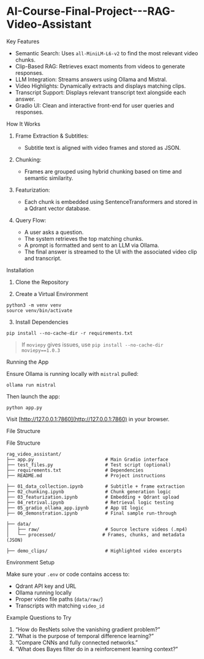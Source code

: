 # AI-Course-Final-Project---RAG-Video-Assistant

Key Features

- Semantic Search: Uses `all-MiniLM-L6-v2` to find the most relevant video chunks.
- Clip-Based RAG: Retrieves exact moments from videos to generate responses.
- LLM Integration: Streams answers using Ollama and Mistral.
- Video Highlights: Dynamically extracts and displays matching clips.
- Transcript Support: Displays relevant transcript text alongside each answer.
- Gradio UI: Clean and interactive front-end for user queries and responses.

How It Works

1. Frame Extraction & Subtitles:
   - Subtitle text is aligned with video frames and stored as JSON.

2. Chunking:
   - Frames are grouped using hybrid chunking based on time and semantic similarity.

3. Featurization:
   - Each chunk is embedded using SentenceTransformers and stored in a Qdrant vector database.

4. Query Flow:
   - A user asks a question.
   - The system retrieves the top matching chunks.
   - A prompt is formatted and sent to an LLM via Ollama.
   - The final answer is streamed to the UI with the associated video clip and transcript.


Installation

1. Clone the Repository

2. Create a Virtual Environment
```
python3 -m venv venv
source venv/bin/activate
```
3. Install Dependencies
```
pip install --no-cache-dir -r requirements.txt
```
> If `moviepy` gives issues, use `pip install --no-cache-dir moviepy==1.0.3`


Running the App

Ensure Ollama is running locally with `mistral` pulled:
```
ollama run mistral
```
Then launch the app:
```
python app.py
```

Visit [http://127.0.0.1:7860](http://127.0.0.1:7860) in your browser.


File Structure

File Structure
```
rag_video_assistant/
├── app.py                          # Main Gradio interface
├── test_files.py                   # Test script (optional)
├── requirements.txt                # Dependencies
├── README.md                       # Project instructions

├── 01_data_collection.ipynb        # Subtitle + frame extraction
├── 02_chunking.ipynb               # Chunk generation logic
├── 03_featurization.ipynb          # Embedding + Qdrant upload
├── 04_retrival.ipynb               # Retrieval logic testing
├── 05_gradio_ollama_app.ipynb      # App UI logic
├── 06_demonstration.ipynb          # Final sample run-through

├── data/
│   ├── raw/                        # Source lecture videos (.mp4)
│   └── processed/                 # Frames, chunks, and metadata (JSON)

├── demo_clips/                     # Highlighted video excerpts
```


Environment Setup

Make sure your `.env` or code contains access to:

- Qdrant API key and URL
- Ollama running locally
- Proper video file paths (`data/raw/`)
- Transcripts with matching `video_id`

Example Questions to Try

1. “How do ResNets solve the vanishing gradient problem?”
2. “What is the purpose of temporal difference learning?”
3. “Compare CNNs and fully connected networks.”
4. “What does Bayes filter do in a reinforcement learning context?”


